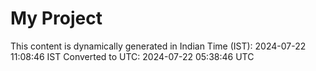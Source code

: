 # My Project

This content is dynamically generated in Indian Time (IST): 2024-07-22 11:08:46 IST
Converted to UTC: 2024-07-22 05:38:46 UTC
